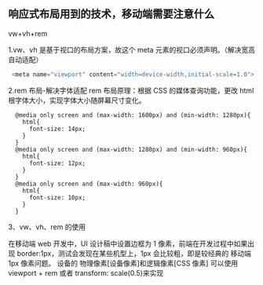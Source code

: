 ## 响应式布局用到的技术，移动端需要注意什么

vw+vh+rem

1.vw、vh 是基于视口的布局方案，故这个 meta 元素的视口必须声明。（解决宽高自动适配）

```javascript
 <meta name="viewport" content="width=device-width,initial-scale=1.0">
```

2.rem 布局-解决字体适配
rem 布局原理：根据 CSS 的媒体查询功能，更改 html 根字体大小，实现字体大小随屏幕尺寸变化。

```javascrpit
  @media only screen and (max-width: 1600px) and (min-width: 1280px){
    html{
      font-size: 14px;
    }
  }
  @media only screen and (max-width: 1280px) and (min-width: 960px){
    html{
      font-size: 12px;
    }
  }
  @media only screen and (max-width: 960px){
    html{
      font-size: 10px;
    }
  }
```

3、vw、vh、rem 的使用

在移动端 web 开发中，UI 设计稿中设置边框为 1 像素，前端在开发过程中如果出现 border:1px，测试会发现在某些机型上，1px 会比较粗，即是较经典的 移动端 1px 像素问题。
设备的 物理像素[设备像素]和逻辑像素[CSS 像素]
可以使用 viewport + rem 或者 transform: scale(0.5)来实现
